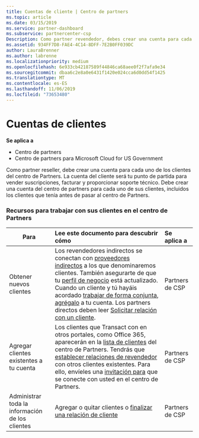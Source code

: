 ```yaml
---
title: Cuentas de cliente | Centro de partners
ms.topic: article
ms.date: 03/15/2019
ms.service: partner-dashboard
ms.subservice: partnercenter-csp
Description: Como partner revendedor, debes crear una cuenta para cada uno de tus clientes en el Centro de partners. La cuenta del cliente será tu punto de partida para vender suscripciones, facturar y proporcionar soporte técnico.
ms.assetid: 934FF7D8-FAE4-4C14-8DFF-7E2B0FF039DC
author: LauraBrenner
ms.author: labrenne
ms.localizationpriority: medium
ms.openlocfilehash: 6e933cb42187589f44846ca68aee0f2f7afa9e34
ms.sourcegitcommit: dbaa6c2e8a0e6431f1420e024cca6d0dd54f1425
ms.translationtype: MT
ms.contentlocale: es-ES
ms.lasthandoff: 11/06/2019
ms.locfileid: "73653480"
---
```

# <a name="customer-accounts"></a>Cuentas de clientes

**Se aplica a**

-  Centro de partners
-  Centro de partners para Microsoft Cloud for US Government


Como partner reseller, debe crear una cuenta para cada uno de los clientes del centro de Partners. La cuenta del cliente será tu punto de partida para vender suscripciones, facturar y proporcionar soporte técnico. Debe crear una cuenta del centro de partners para cada uno de sus clientes, incluidos los clientes que tenía antes de pasar al centro de Partners.

### <a name="resources-for-working-with-your-customers-on-the-partner-center"></a>Recursos para trabajar con sus clientes en el centro de Partners

|**Para**   |**Lee este documento para descubrir cómo**   |**Se aplica a**|
|-----------------|:----------------------------|:--------------|
|Obtener nuevos clientes|Los revendedores indirectos se conectan con [proveedores indirectos](indirect-reseller-tasks-in-partner-center.md) a los que denominaremos clientes. También asegurarte de que tu [perfil de negocio](create-a-marketing-profile.md) está actualizado. Cuando un cliente y tú hayáis acordado [trabajar de forma conjunta](responding-to-referrals.md), [agrégalo](add-a-new-customer.md) a tu cuenta. Los partners directos deben leer [ Solicitar relación con un cliente](request-a-relationship-with-a-customer.md).|Partners de CSP|
|Agregar clientes existentes a tu cuenta   | Los clientes que Transact con en otros portales, como Office 365, aparecerán en la [lista de clientes](see-your-customer-list.md) del centro de Partners. Tendrás que [establecer relaciones de revendedor](indirect-reseller-tasks-in-partner-center.md) con otros clientes existentes. Para ello, envíeles una [invitación para](responding-to-referrals.md) que se conecte con usted en el centro de Partners.   | Partners de CSP   |
|Administrar toda la información de los clientes   | Agregar o quitar clientes o [finalizar una relación de cliente](remove-a-relationship.md)|   Partners de CSP |